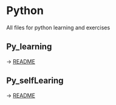 # Python
All files for python learning and exercises

## Py_learning
-> [README](Py_learning/README.md)

## Py_selfLearing
-> [README](Py_selfLearing/README.MD)
